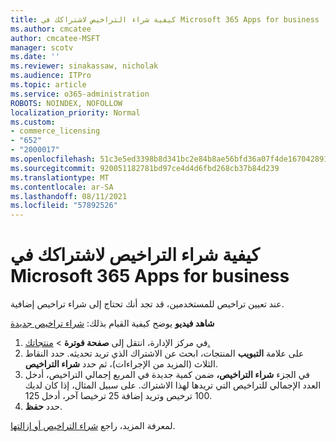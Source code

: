 ```yaml
---
title: كيفية شراء التراخيص لاشتراكك في Microsoft 365 Apps for business
ms.author: cmcatee
author: cmcatee-MSFT
manager: scotv
ms.date: ''
ms.reviewer: sinakassaw, nicholak
ms.audience: ITPro
ms.topic: article
ms.service: o365-administration
ROBOTS: NOINDEX, NOFOLLOW
localization_priority: Normal
ms.custom:
- commerce_licensing
- "652"
- "2000017"
ms.openlocfilehash: 51c3e5ed3398b8d341bc2e84b8ae56bfd36a07f4de167042891a9ed606a94669
ms.sourcegitcommit: 920051182781bd97ce4d4d6fbd268cb37b84d239
ms.translationtype: MT
ms.contentlocale: ar-SA
ms.lasthandoff: 08/11/2021
ms.locfileid: "57892526"
---
```

# <a name="how-to-buy-licenses-for-your-microsoft-365-apps-for-business-subscription"></a>كيفية شراء التراخيص لاشتراكك في Microsoft 365 Apps for business

عند تعيين تراخيص للمستخدمين، قد تجد أنك تحتاج إلى شراء تراخيص إضافية.

**شاهد فيديو** يوضح كيفية القيام بذلك: [شراء تراخيص جديدة](https://go.microsoft.com/fwlink/p/?linkid=2154857)
  
1. في مركز الإدارة، انتقل إلى **صفحة فوترة**  >  [منتجاتك.](https://go.microsoft.com/fwlink/p/?linkid=842054)
2. على علامة **التبويب** المنتجات، ابحث عن الاشتراك الذي تريد تحديثه. حدد النقاط الثلاث (المزيد من الإجراءات)، ثم حدد **شراء التراخيص**.
3. في الجزء **شراء التراخيص،** ضمن كمية  جديدة في المربع إجمالي التراخيص، أدخل العدد الإجمالي للتراخيص التي تريدها لهذا الاشتراك.  على سبيل المثال، إذا كان لديك 100 ترخيص وتريد إضافة 25 ترخيصا آخر، أدخل 125.
4. حدد **حفظ**.

لمعرفة المزيد، راجع [شراء التراخيص أو إزالتها](https://docs.microsoft.com/microsoft-365/commerce/licenses/buy-licenses).